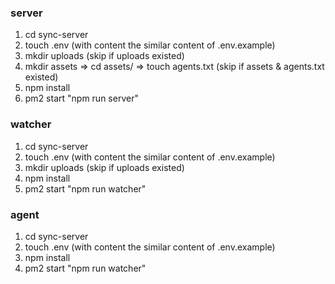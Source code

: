 ### server ###
1. cd sync-server
2. touch .env (with content the similar content of .env.example)
3. mkdir uploads (skip if uploads existed)
4. mkdir assets => cd assets/ => touch agents.txt (skip if assets & agents.txt existed)
5. npm install
6. pm2 start "npm run server"

### watcher ###
1. cd sync-server
2. touch .env (with content the similar content of .env.example)
3. mkdir uploads (skip if uploads existed)
4. npm install
5. pm2 start "npm run watcher"

### agent ###
1. cd sync-server
2. touch .env (with content the similar content of .env.example)
3. npm install
4. pm2 start "npm run watcher"